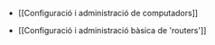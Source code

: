 - [[Configuració i administració de computadors]]

- [[Configuració i administració bàsica de 'routers']]